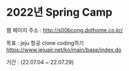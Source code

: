 2022년 Spring Camp 
==================

웹 페이지 주소 : http://s00bcong.dothome.co.kr/

목표 : jeju 항공 clone coding하기
    https://www.jejuair.net/ko/main/base/index.do 

기간 : (22.07.04 ~ 22.07.29)

